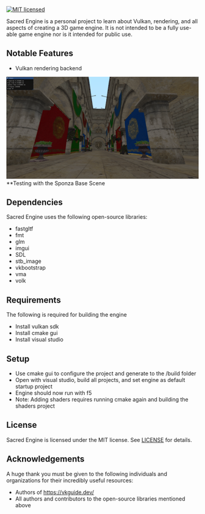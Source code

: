 [![MIT licensed](https://img.shields.io/badge/license-MIT-blue.svg)](LICENSE)

Sacred Engine is a personal project to learn about Vulkan, rendering, and all aspects of creating a 3D game engine. It is not intended to be a fully use-able game engine nor is it intended for public use.

## Notable Features
- Vulkan rendering backend

![](github/images/se_sponza_screenshot_01.png)
**Testing with the Sponza Base Scene

## Dependencies
Sacred Engine uses the following open-source libraries:
 - fastgltf
 - fmt
 - glm
 - imgui
 - SDL
 - stb_image
 - vkbootstrap
 - vma
 - volk
 
## Requirements
The following is required for building the engine
 - Install vulkan sdk
 - Install cmake gui
 - Install visual studio

## Setup
 - Use cmake gui to configure the project and generate to the /build folder
 - Open with visual studio, build all projects, and set engine as default startup project
 - Engine should now run with f5
 - Note: Adding shaders requires running cmake again and building the shaders project
 
 ## License
Sacred Engine is licensed under the MIT license. See [LICENSE](LICENSE) for details.

## Acknowledgements
A huge thank you must be given to the following individuals and organizations for their incredibly useful resources:
 - Authors of https://vkguide.dev/
 - All authors and contributors to the open-source libraries mentioned above
 



